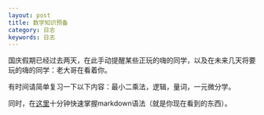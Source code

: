 ```yaml
---
layout: post
title: 数学知识预备
category: 日志
keywords: 日志
---
```


国庆假期已经过去两天，在此手动提醒某些正玩的嗨的同学，以及在未来几天将要玩的嗨的同学：老大哥在看着你。

有时间请简单复习一下以下内容：最小二乘法，逻辑，量词，一元微分学。

同时，在[这里](https://www.runoob.com/markdown/md-lists.html)十分钟快速掌握markdown语法（就是你现在看到的东西）。